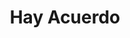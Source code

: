 ---
layout: post
title:  "Hay Acuerdo"
categories: project
img: img/projects/hayacuerdo.png
thumb: img/projects/thumbs/hayacuerdo-thumb.png
description: Este sitio se creó para democratizar los debates que actualmente se están dando en nuestro país sobre temas transversales y que impactan a la ciudadanía. Busca visibilizar la propuesta del Gobierno y compararla - en un lenguaje sencillo y ciudadano - con las posturas de diversos actores sociales, para informar a la ciudadanía sobre las discusiones actuales y fomentar una mayor participación en éstos.
site_url: http://hayacuerdo.ciudadanointeligente.org
estado: activo
---